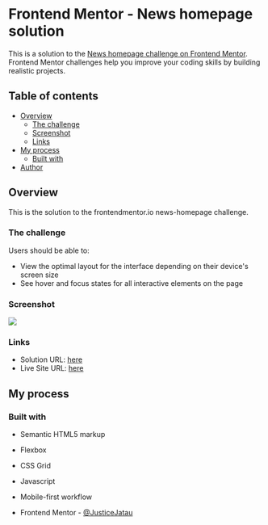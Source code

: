 # Frontend Mentor - News homepage solution

This is a solution to the [News homepage challenge on Frontend Mentor](https://www.frontendmentor.io/challenges/news-homepage-H6SWTa1MFl). Frontend Mentor challenges help you improve your coding skills by building realistic projects. 

## Table of contents

- [Overview](#overview)
  - [The challenge](#the-challenge)
  - [Screenshot](#screenshot)
  - [Links](#links)
- [My process](#my-process)
  - [Built with](#built-with)
- [Author](#author)

## Overview
This is the solution to the frontendmentor.io news-homepage challenge.
### The challenge

Users should be able to:

- View the optimal layout for the interface depending on their device's screen size
- See hover and focus states for all interactive elements on the page

### Screenshot

![](./screenshot.jpg)

### Links

- Solution URL: [here](https://github.com/JusticeJatau/News-Home-Page)
- Live Site URL: [here](https://justicejatau.github.io/News-Home-Page/)

## My process

### Built with

- Semantic HTML5 markup
- Flexbox
- CSS Grid
- Javascript
- Mobile-first workflow

- Frontend Mentor - [@JusticeJatau](https://www.frontendmentor.io/profile/JusticeJatau)
